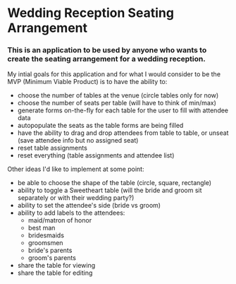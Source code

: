 # Wedding Reception Seating Arrangement

### This is an application to be used by anyone who wants to create the seating arrangement for a wedding reception.

My intial goals for this application and for what I would consider to be the MVP (Minimum Viable Product) is to have the ability to:
- choose the number of tables at the venue (circle tables only for now)
- choose the number of seats per table (will have to think of min/max)
- generate forms on-the-fly for each table for the user to fill with attendee data
- autopopulate the seats as the table forms are being filled
- have the ability to drag and drop attendees from table to table, or unseat (save attendee info but no assigned seat)
- reset table assignments
- reset everything (table assignments and attendee list)

Other ideas I'd like to implement at some point:
- be able to choose the shape of the table (circle, square, rectangle)
- ability to toggle a Sweetheart table (will the bride and groom sit separately or with their wedding party?)
- ability to set the attendee's side (bride vs groom)
- ability to add labels to the attendees:
    - maid/matron of honor
    - best man
    - bridesmaids
    - groomsmen
    - bride's parents
    - groom's parents
- share the table for viewing
- share the table for editing
